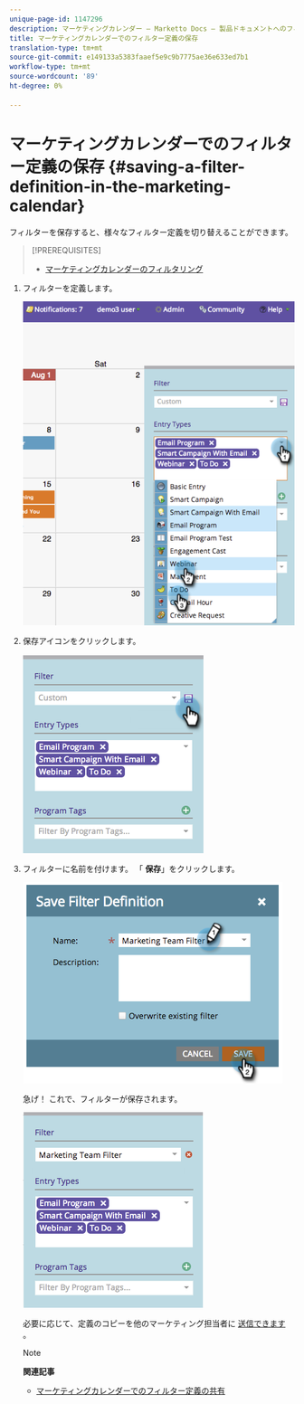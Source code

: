 ```yaml
---
unique-page-id: 1147296
description: マーケティングカレンダー — Marketto Docs — 製品ドキュメントへのフィルター定義の保存
title: マーケティングカレンダーでのフィルター定義の保存
translation-type: tm+mt
source-git-commit: e149133a5383faaef5e9c9b7775ae36e633ed7b1
workflow-type: tm+mt
source-wordcount: '89'
ht-degree: 0%

---
```



# マーケティングカレンダーでのフィルター定義の保存 {#saving-a-filter-definition-in-the-marketing-calendar}

フィルターを保存すると、様々なフィルター定義を切り替えることができます。

>[!PREREQUISITES]
>
>* [マーケティングカレンダーのフィルタリング](filtering-the-marketing-calendar.md)

>



1. フィルターを定義します。

   ![](assets/image2014-9-24-10-3a50-3a49.png)

1. 保存アイコンをクリックします。

   ![](assets/image2014-9-24-10-3a50-3a57.png)

1. フィルターに名前を付けます。 「 **保存**」をクリックします。

   ![](assets/image2014-9-24-10-3a51-3a3.png)

   急げ！ これで、フィルターが保存されます。

   ![](assets/image2014-9-24-10-3a51-3a12.png)

   必要に応じて、定義のコピーを他のマーケティング担当者に [送信できます](sharing-a-filter-definition-in-the-marketing-calendar.md) 。

   >[!NOTE]
   >
   >**関連記事**
   >
   >    
   >    
   >    * [マーケティングカレンダーでのフィルター定義の共有](sharing-a-filter-definition-in-the-marketing-calendar.md)



